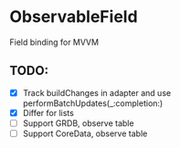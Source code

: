 # ObservableField

Field binding for MVVM

## TODO:
- [X] Track buildChanges in adapter and use performBatchUpdates(_:completion:)
- [x] Differ for lists
- [ ] Support GRDB, observe table
- [ ] Support CoreData, observe table
